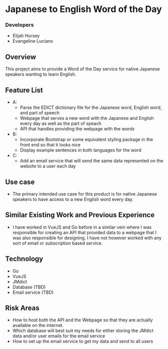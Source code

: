 # Japanese to English Word of the Day

### Developers

* Elijah Hursey
* Evangeline Luciano

## Overview

This project aims to provide a Word of the Day service for native Japanese speakers wanting to learn English.

## Feature List

* A:
  * Parse the EDICT dictionary file for the Japanese word, English word, and part of speech
  * Webpage that serves a new word with the Japanese and English every day as well as the part of speach
  * API that handles providing the webpage with the words
* B:
  * Incorporate Bootstrap or some equivalent styling package in the front end so that it looks nice
  * Display example sentences in both languages for the word
* C:
  * Add an email service that will send the same data represented on the website to a user each day

## Use case

* The primary intended use case for this product is for native Japanese speakers to have access to a new English word every day.

## Similar Existing Work and Previous Experience

* I have worked in VueJS and Go before in a similar vein where I was responsible for creating an API that provided data to a webpage that I was also responsible for designing. I have not however worked with any sort of email or subscription based service.

## Technology

* Go
* VueJS
* JMdict
* Database (TBD)
* Email service (TBD)

## Risk Areas

* How to host both the API and the Webpage so that they are actually available on the internet.
* Which database will best suit my needs for either storing the JMdict data and/or user emails for the email service
* How to set up the email service to get my data and send to all users
